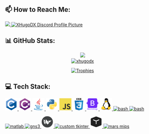## 📫 How to Reach Me:

<div>
  <a href = "mailto:hugo.ribeiro04@ua.pt"> <img src="https://img.shields.io/badge/Gmail-D14836?style=for-the-badge&logo=gmail&logoColor=white"> </a>
  <a href="https://discordapp.com/users/xhugodx/">
  <img src="https://camo.githubusercontent.com/b15646585366435f766c6e4e0e1999d2a6ea59925bb78836519aabd882169c59/68747470733a2f2f63646e2e7261776769742e636f6d2f4e4e54696e2f646973636f72642d6c6f676f2f66343333333334342f7372632f6173736574732f616e696d61746564646973636f72642e737667?s=40" width="40" height="40" alt="XHugoDX Discord Profile Picture">
</a>

</div>


## 📊 GitHub Stats:
<div align="center">
  <a href="https://github.com/Marshmallow1119" align="">
    <img height="165em" src="https://github-readme-stats.vercel.app/api?username=xhugodx&show_icons=true&theme=dark#gh-dark-mode-only" /><br>
    <img src="https://github-readme-stats.vercel.app/api/top-langs/?username=xhugodx&layout=donut&theme=dark#gh-dark-mode-only" alt="xhugodx" /><br>
  </a>
  
  [![Trophies](https://github-profile-trophy.vercel.app/?username=xhugodx&theme=onedark)](https://github.com/ryo-ma/github-profile-trophy)
   
</div>



## 💻 Tech Stack:

<p alignhttps://github-readme-stats.vercel.app/api/top-langs/?username=xhugodx&layout=donut-vertical="left">
  <a href="https://www.cprogramming.com/" target="_blank" rel="noreferrer"> <img src="https://raw.githubusercontent.com/devicons/devicon/master/icons/c/c-original.svg" alt="c" width="40" height="40"/> </a>
  <a href="https://www.w3schools.com/cs/" target="_blank" rel="noreferrer"> <img src="https://raw.githubusercontent.com/devicons/devicon/master/icons/csharp/csharp-original.svg" alt="csharp" width="40" height="40"/> </a>
  <a href="https://www.java.com" target="_blank" rel="noreferrer"> <img src="https://raw.githubusercontent.com/devicons/devicon/master/icons/java/java-original.svg" alt="java" width="40" height="40"/> </a>
  <a href="https://www.python.org" target="_blank" rel="noreferrer"> <img src="https://raw.githubusercontent.com/devicons/devicon/master/icons/python/python-original.svg" alt="python" width="40" height="40"/> </a>
  <a href="https://developer.mozilla.org/en-US/docs/Web/JavaScript" target="_blank" rel="noreferrer"> <img src="https://raw.githubusercontent.com/devicons/devicon/master/icons/javascript/javascript-original.svg" alt="javascript" width="40" height="40"/> </a>
  <a href="https://www.w3schools.com/css/" target="_blank" rel="noreferrer"> <img src="https://raw.githubusercontent.com/devicons/devicon/master/icons/css3/css3-original-wordmark.svg" alt="css3" width="40" height="40"/> </a>
  <a href="https://getbootstrap.com" target="_blank" rel="noreferrer"> <img src="https://raw.githubusercontent.com/devicons/devicon/master/icons/bootstrap/bootstrap-plain-wordmark.svg" alt="bootstrap" width="40" height="40"/> </a>
  <a href="https://www.linux.org/" target="_blank" rel="noreferrer"> <img src="https://raw.githubusercontent.com/devicons/devicon/master/icons/linux/linux-original.svg" alt="linux" width="40" height="40"/> </a>
  <a href="https://www.gnu.org/software/bash/" target="_blank" rel="noreferrer"> <img src="https://www.vectorlogo.zone/logos/gnu_bash/gnu_bash-icon.svg" alt="bash" width="40" height="40"/> </a>
  <a href="https://www.antlr.org/" target="_blank" rel="noreferrer"> <img src="https://www.svgrepo.com/show/373431/antlr.svg" alt="bash" width="40" height="40"/> </a>
  
  <a href="https://www.mathworks.com/products/matlab.html" target="_blank" rel="noreferrer"> <img src="https://raw.githubusercontent.com/wiki/matlab2tikz/matlab2tikz/matlab2tikz.png" alt="matlab" width="40" height="40"/> </a>
  <a href="https://www.gns3.com/" target="_blank" rel="noreferrer"> <img src="https://avatars.githubusercontent.com/u/2739187?s=48&v=4" alt="gns3" width="40" height="40"/> </a>
  <a href="https://kivy.org/" target="_blank" rel="noreferrer"> <img src="https://raw.githubusercontent.com/kivy/kivy/master/kivy/data/logo/kivy-icon-256.png" alt="kivy" width="40" height="40"/> </a>
  <a href="https://www.python.org/doc/ tkinter/" target="_blank" rel="noreferrer"> <img src="https://raw.githubusercontent.com/TomSchimansky/CustomTkinter/master/documentation_images/CustomTkinter_logo_dark.png" alt="custom tkinter" width="40" height="40"/> </a>
  <a href="https://www.microsoft.com/en-us/server-products/sql-server/" target="_blank" rel="noreferrer"> <img src="https://raw.githubusercontent.com/microsoft/fluentui-system-icons/78c9587b995299d5bfc007a0077773556ecb0994/assets/Cube/SVG/ic_fluent_cube_32_filled.svg" alt="microsoft sql server" width="40" height="40"/> </a>
  <a href="https://www.mips.com/products/development-tools/mars-simulator/" target="_blank" rel="noreferrer"> <img src="https://avatars1.githubusercontent.com/u/28916798?s=200&v=4' viewBox='0 0 40 40'><text x='20' y='20' text-anchor='middle' dominant-baseline='middle'>MARS</text></svg>" alt="mars mips" width="40" height="40"/> </a>


</p>
